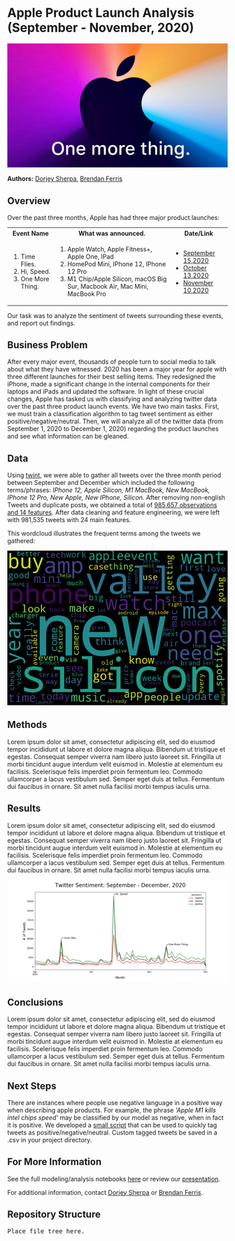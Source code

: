 # Apple Product Launch Analysis (September - November, 2020)


![apple_event](./images/one-more-thing-november.jpg)

**Authors:** [Dorjey Sherpa](https://www.linkedin.com/in/dorjey-sherpa-45501814a/), [Brendan Ferris](https://www.linkedin.com/in/brendangferris/)

## Overview

Over the past three months, Apple has had three major product launches:

<table>
<tr>
<th>Event Name</th>
<th> What was announced. </th>
<th> Date/Link </th>
</tr>
<tr>

</td>
<td>
<ol>
<li> Time Flies.</li>
<li> Hi, Speed.</li>
<li> One More Thing.</li>
</ol>
</td>

</td>
<td>
<ol>
<li> Apple Watch, Apple Fitness+, Apple One, IPad</li>
<li> HomePod Mini, IPhone 12, IPhone 12 Pro</li>
<li> M1 Chip/Apple Silicon, macOS Big Sur, Macbook Air, Mac Mini, MacBook Pro</li>
</ol>
</td>

</td>
<td>
<ul>
<li> <a href=https://www.youtube.com/watch?v=b13xnFp_LJs&t=2353s>September 15,2020</a></li>
<li> <a href=https://www.youtube.com/watch?v=KR0g-1hnQPA>October 13,2020</a></li>
<li> <a href=https://www.youtube.com/watch?v=5AwdkGKmZ0I>November 10,2020</a></li>
</ul>

</td>

</td>
</tr>
</table> 

Our task was to analyze the sentiment of tweets surrounding these events, and report out findings.  

## Business Problem

After every major event, thousands of people turn to social media to talk about what they have witnessed. 2020 has been a major year for apple with three different launches for their best selling items. They redesigned the iPhone, made a significant change in the internal components for their laptops and iPads and updated the software. In light of these crucial changes, Apple has tasked us with classifying and analyzing twitter data over the past three product launch events. We have two main tasks. First, we must train a classification algorithm to tag tweet sentiment as either positive/negative/neutral. Then, we will analyze all of the twitter data (from September 1, 2020 to December 1, 2020) regarding the product launches and see what information can be gleaned.

## Data

Using [twint](https://github.com/twintproject/twint), we were able to gather all tweets over the three month period between September and December which included the following terms/phrases: *IPhone 12, Apple Silicon, M1 MacBook, New MacBook, IPhone 12 Pro, New Apple, New IPhone, Silicon.* After removing non-english Tweets and duplicate posts, we obtained a total of [985,657 observations and 14 features](https://drive.google.com/file/d/1Eg5JYtw_DtpUsX3sn_KQpSXVYQ8JyErt/view?usp=sharing). After data cleaning and feature engineering, we were left with 981,535 tweets with 24 main features. 

This wordcloud illustrates the frequent terms among the tweets we gathered:

![overall_wordcloud](./images/all_tweets_wordcloud.png) 

## Methods

Lorem ipsum dolor sit amet, consectetur adipiscing elit, sed do eiusmod tempor incididunt ut labore et dolore magna aliqua. Bibendum ut tristique et egestas. Consequat semper viverra nam libero justo laoreet sit. Fringilla ut morbi tincidunt augue interdum velit euismod in. Molestie at elementum eu facilisis. Scelerisque felis imperdiet proin fermentum leo. Commodo ullamcorper a lacus vestibulum sed. Semper eget duis at tellus. Fermentum dui faucibus in ornare. Sit amet nulla facilisi morbi tempus iaculis urna.

## Results

Lorem ipsum dolor sit amet, consectetur adipiscing elit, sed do eiusmod tempor incididunt ut labore et dolore magna aliqua. Bibendum ut tristique et egestas. Consequat semper viverra nam libero justo laoreet sit. Fringilla ut morbi tincidunt augue interdum velit euismod in. Molestie at elementum eu facilisis. Scelerisque felis imperdiet proin fermentum leo. Commodo ullamcorper a lacus vestibulum sed. Semper eget duis at tellus. Fermentum dui faucibus in ornare. Sit amet nulla facilisi morbi tempus iaculis urna.

![sentiment over time](./images/sentiment_over_time.png)

## Conclusions

Lorem ipsum dolor sit amet, consectetur adipiscing elit, sed do eiusmod tempor incididunt ut labore et dolore magna aliqua. Bibendum ut tristique et egestas. Consequat semper viverra nam libero justo laoreet sit. Fringilla ut morbi tincidunt augue interdum velit euismod in. Molestie at elementum eu facilisis. Scelerisque felis imperdiet proin fermentum leo. Commodo ullamcorper a lacus vestibulum sed. Semper eget duis at tellus. Fermentum dui faucibus in ornare. Sit amet nulla facilisi morbi tempus iaculis urna.

## Next Steps

There are instances where people use negative language in a positive way when describing apple products. For example, the phrase *'Apple M1 kills intel chips speed'* may be classified by our model as negative, when in fact it is positive. We developed a [small script](./scripts/tagger.py) that can be used to quickly tag tweets as positive/negative/neutral. Custom tagged tweets be saved in a .csv in your project directory. 

## For More Information

See the full modeling/analysis notebooks [here](path/to/notebooks) or review our [presentation](path/to).

For additional information, contact [Dorjey Sherpa](mailto:dorjeys3@gmail.com) or [Brendan Ferris](mailto:brendanfrrs@gmail.com).

## Repository Structure

<pre>
Place file tree here.
</pre>